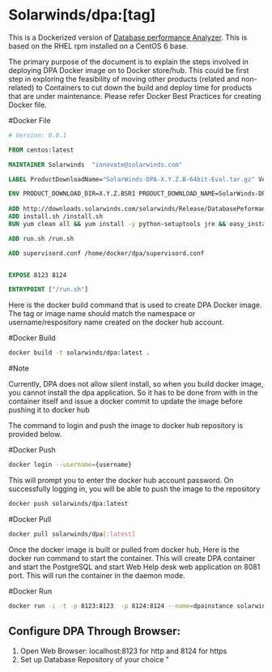 ﻿Solarwinds/dpa:[tag]
=========

This is a Dockerized version of [Database performance Analyzer](http://www.solarwinds.com/database-performance-monitoring-software).  This is based on the RHEL rpm installed on a CentOS 6 base.

The primary purpose of the document is to explain the steps involved in deploying DPA Docker image on to Docker store/hub. This could be first step in exploring the feasibility of moving other products (related and non-related) to Containers to cut down the build and deploy time for products that are under maintenance. Please refer Docker Best Practices for creating Docker file.

#Docker File 
```Dockerfile
# Version: 0.0.1

FROM centos:latest

MAINTAINER Solarwinds  "innovate@solarwinds.com"

LABEL ProductDownloadName="SolarWinds-DPA-X.Y.Z.B-64bit-Eval.tar.gz" Version="X.Y.Z.B" ProductName="DPA"

ENV PRODUCT_DOWNLOAD_DIR=X.Y.Z.BSR1 PRODUCT_DOWNLOAD_NAME=SolarWinds-DPA-X.Y.Z.B-64bit-Eval.tar.gz GZIP_FILE=dpa.tar.gz
   
ADD http://downloads.solarwinds.com/solarwinds/Release/DatabasePeformanceAnalyzer-DPA/$PRODUCT_DOWNLOAD_DIR/$PRODUCT_DOWNLOAD_NAME /$GZIP_FILE
ADD install.sh /install.sh
RUN yum clean all && yum install -y python-setuptools jre && easy_install supervisor  

ADD run.sh /run.sh

ADD supervisord.conf /home/docker/dpa/supervisord.conf


EXPOSE 8123 8124

ENTRYPOINT ["/run.sh"]
```
Here is the docker build command that is used to create DPA Docker image. The tag or image name should match the namespace or username/respository name created on the docker hub account.

#Docker Build 
```sh
docker build -t solarwinds/dpa:latest .
```

#Note

Currently, DPA does not allow silent install, so when you build docker image, you cannot install the dpa application. So it has to be done from with in the container itself and issue a docker commit to update the image before pushing it to docker hub

The command to login and push the image to docker hub repository is provided below.

#Docker Push 
```sh
docker login --username={username}
```
This will prompt you to enter the docker hub account password. On successfully logging in, you will be able to push the image to the repository 

```sh
docker push solarwinds/dpa:latest 
```

#Docker Pull 
```sh
docker pull solarwinds/dpa[:latest]
```
 
Once the docker image is built or pulled from docker hub, Here is the docker run command to start the container. This will create DPA container and start the PostgreSQL and start Web Help desk web application on 8081 port. This will run the container in the daemon mode.

#Docker Run 
```sh
docker run -i -t -p 8123:8123  -p 8124:8124 --name=dpainstance solarwinds/dpa:latest
```


Configure DPA Through Browser:
----

1. Open Web Browser: localhost:8123 for http and 8124 for https
2. Set up Database Repository of your choice
"


